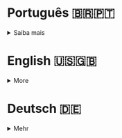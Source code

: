 # Português 🇧🇷🇵🇹

<details>
  <summary>
    Saiba mais
  </summary>
  
  # Libft
Projeto da [42](https://www.42lisboa.com) - Rank 0 - Biblioteca de funções C

<details>
  <summary><strong>🏆 Meu desempenho</strong></summary><br />

  <img src="project-infos/desempenho.png"/>
</details>

## 📌 Habilidades

> Habilidades desenvolvidas:

- Utilização de ponteiros
- Noções de endereço de memória
- Noções de alocação e dealocação de memória
- Entendimento de lista encadeadas
- Entendimento sobre tipos
- Entendimento sobre struct
- Utilização de ponteiros para funções
- Manipulação de memória
- Conversão de números para strings e vice e versa

## ‍💻 Softwares necessários

- C compiler (clang)
- GNU make

## ⬇️ Compilando arquivos

```bash
	make #Compila todos as funções para a biblioteca 'libft.a'.
	make all #Faz exatamente a mesma coisa que apenas 'make'.
	make libft.a #Faz exatamente a mesma coisa que apenas 'make'.
	make bonus #Compila os arquivos do bonus.
	#PS: Todos os comandos listados acima criam a biblioteca, além de compilar as funções.
```

## ⚡ Testando o projeto

```
	Para testar este projeto é necessário um arquivo de teste, este ainda está a ser implementado.
```

## Time de desenvolvimento

> Projeto individual:

<table>
    <tr>
      <td>
        <img align="center" height="150px" width="150px" src="https://avatars.githubusercontent.com/u/67388710?v=4"/>
        <h4 align="center">Alê Rabelo</h4>
      </td>
    </tr>
  </table>

## 💬 Contatos

<div align="center" style="display: inline_block">
  <a href="https://rabeloguedes.github.io" target="_blank">
    <img height="28rem" src="https://img.shields.io/badge/my_portfolio-3fc337?style=for-the-badge" target="_blank">
  </a> 
  <a href="https://www.linkedin.com/in/al%C3%AA-emmanuel-rabelo-guedes/" target="_blank">
    <img height="28rem" src="https://img.shields.io/badge/LinkedIn-0077B5?style=for-the-badge&logo=linkedin&logoColor=white">
  </a> 
   <a href="mailto:rabeloguedes@proton.me">
     <img src="https://img.shields.io/badge/ProtonMail-8B89CC?style=for-the-badge&logo=protonmail&logoColor=white" target="_blank">
  </a>
</div>

</details>

# English 🇺🇸🇬🇧

<details>
  <summary>
    More
  </summary>
  
  # Libft
Project from [42](https://www.42lisboa.com/) - Rank 0 - C library with some existing functions

<details>
  <summary><strong>🏆 My accomplishment</strong></summary><br />

  <img src="project-infos/desempenho.png"/>

</details>

## 📌 Skills

> Practiced skills:

- Usage of pointers
- Understanding of memory address
- Understanding of memory allocation and deallocation
- Understanding of linked list
- Understanding of types
- Understanding about struct
- Usage of pointers to functions
- Memory manipulation
- Conversion of numbers to strings and vice-versa

## ‍💻 Required Softwares

- C compiler (clang)
- GNU make

## ⬇️ Compiling files

```bash
	make #Compile all functions into the 'libft.a' library.
	make all #Do exactly what the above command does.
	make libft.a #Do exactly what the above command does.
	make bonus #Compile the bonus files.
	#PS: All the above commands, will create the library, not just compile the functions.
```

## ⚡ Testing the project

```
	In order to test this project, a test file is required, which is under development.
```

## Squad

> Single person project:

<table>
    <tr>
      <td>
        <img align="center" height="150px" width="150px" src="https://avatars.githubusercontent.com/u/67388710?v=4"/>
        <h4 align="center">Alê Rabelo</h4>
      </td>
    </tr>
  </table>

## 💬 Contact

<div align="center" style="display: inline_block">
  <a href="https://rabeloguedes.github.io" target="_blank">
    <img height="28rem" src="https://img.shields.io/badge/my_portfolio-3fc337?style=for-the-badge" target="_blank">
  </a> 
  <a href="https://www.linkedin.com/in/al%C3%AA-emmanuel-rabelo-guedes/" target="_blank">
    <img height="28rem" src="https://img.shields.io/badge/LinkedIn-0077B5?style=for-the-badge&logo=linkedin&logoColor=white">
  </a> 
   <a href="mailto:rabeloguedes@proton.me">
     <img src="https://img.shields.io/badge/ProtonMail-8B89CC?style=for-the-badge&logo=protonmail&logoColor=white" target="_blank">
  </a>
</div>

</details>

# Deutsch 🇩🇪

<details>
  <summary>
    Mehr
  </summary>
  
  # Libft
Projekt von [42](https://www.42lisboa.com/) - Rank 0 - C Bibliotek mit einigen vorhandenen Funktionen

<details>
  <summary><strong>🏆 Meine Leistung</strong></summary><br />

  <img src="project-infos/desempenho.png"/>
</details>

## 📌 Fähigkeiten

> Ausgeübte Fähigkeiten:

- Verwendung von Zeigern
- Verständnis der Speicheradresse
- Verständnis der Speicherzuweisung und -freigabe
- Verständnis der verknüpften Liste
- Typenverständnis
- Verständnis für Struktur (struct)
- Verwendung von Zeigern auf Funktionen
- Speichermanipulation
- Konvertierung von Zahlen in strings und umgekehrt

## ‍💻 Benötigte Software

- C compiler (clang)
- GNU make

## ⬇️ Dateien zusammenstellen

```bash
	make #Kompilieren Sie alle Funktionen in die Bibliothek „libft.a“.
	make all #Machen Sie genau das aus, was der obige Befehl bewirkt.
	make libft.a #Machen Sie genau das, was der obige Befehl bewirkt.
	Bonus erstellen #Kompilieren Sie die Bonusdateien.
	#PS: Alle oben genannten Befehle erstellen die Bibliothek und kompilieren nicht nur die Funktionen.
```

## ⚡ Projekt Testing

```
	Um dieses Projekt zu testen, es wird eine Datei gebraucht, diese ist unter Entwicklung.
```

## Entwickungsteam

> Einzelperson Projekt:

  <table>
    <tr>
      <td>
        <img align="center" height="150px" width="150px" src="https://avatars.githubusercontent.com/u/67388710?v=4"/>
        <h4 align="center">Alê Rabelo</h4>
      </td>
  </table>

## 💬 Kontakt

<div align="center" style="display: inline_block">
  <a href="https://rabeloguedes.github.io" target="_blank">
    <img height="28rem" src="https://img.shields.io/badge/my_portfolio-3fc337?style=for-the-badge" target="_blank">
  </a> 
  <a href="https://www.linkedin.com/in/al%C3%AA-emmanuel-rabelo-guedes/" target="_blank">
    <img height="28rem" src="https://img.shields.io/badge/LinkedIn-0077B5?style=for-the-badge&logo=linkedin&logoColor=white">
  </a> 
   <a href="mailto:rabeloguedes@proton.me">
     <img src="https://img.shields.io/badge/ProtonMail-8B89CC?style=for-the-badge&logo=protonmail&logoColor=white" target="_blank">
  </a>
</div>

</details>
